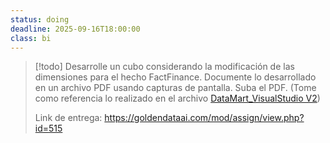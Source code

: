 ```yaml
---
status: doing
deadline: 2025-09-16T18:00:00
class: bi
---
```

> [!todo]
> Desarrolle un cubo considerando la modificación de las dimensiones para el hecho FactFinance. Documente lo desarrollado en un archivo PDF usando capturas de pantalla. Suba el PDF. (Tome como referencia lo realizado en el archivo [DataMart_VisualStudio V2](pdf/DataMart_VisualStudio%20V2.pdf))
> 
> Link de entrega: https://goldendataai.com/mod/assign/view.php?id=515

